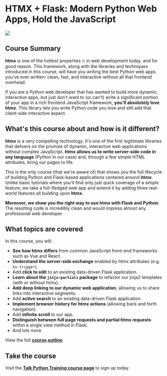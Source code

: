 # HTMX + Flask: Modern Python Web Apps, Hold the JavaScript

[![](https://training.talkpython.fm/static/course_images/htmx-course2x.jpg)](https://training.talkpython.fm/courses/htmx-flask-modern-python-web-apps-hold-the-javascript)

## Course Summary

**htmx** is one of the hottest properties 🔥 in web development today, and for good reason. This framework, along with the libraries and techniques introduced in this course, will have you writing the best Python web apps you've ever written: clean, fast, and interactive without all that frontend overhead.

If you are a Python web developer that has wanted to build more dynamic, interactive apps, but just don't want to (or can't) write a significant portion of your app in a rich frontend JavaScript framework, **you'll absolutely love htmx**. This library lets you write Python code you love and still add that client-side interactive aspect.


## What's this course about and how is it different?

**htmx** is a very compelling technology. It's one of the first legitimate libraries that delivers on the promise of dynamic, interactive web applications without complex JavaScript. **htmx allows us to write server-side code in any language** (Python in our case) and, through a few simple HTML attributes, bring our pages to life.

This is the only course (that we're aware of) that shows you the full lifecycle of building Python and Flask-based applications centered around **htmx**. Unlike basic tutorials where you'll find only just quick coverage of a simple feature, we take a full-fledged web app and extend it by adding three real-world features all building upon **htmx**.

**Moreover, we show you the right way to use htmx with Flask and Python**. The resulting code is incredibly clean and would impress almost any professional web developer.


## What topics are covered

In this course, you will:

- **See how htmx differs** from common JavaScript front-end frameworks such as Vue and React.
- **Understand the server-side exchange** enabled by htmx attributes (e.g. `hx-trigger`).
- Add **click to edit** to an existing data-driven Flask application.
- **Learn about the `jinja-partials` package** to refactor our jinja2 templates (with or without htmx).
- **Add deep linking to our dynamic web application**, allowing us to share links into interactive segments.
- Add **active search** to an existing data-driven Flask application.
- **Implement browser history for htmx actions** (allowing back and forth navigation).
- Add **infinite scroll** to our app.
- **Distinguish between full page requests and partial htmx requests** within a single view method in Flask.
- And lots more

View the full [**course outline**](https://training.talkpython.fm/courses/htmx-flask-modern-python-web-apps-hold-the-javascript#course_outline).

## Take the course

Visit the [**Talk Python Training course page**](https://training.talkpython.fm/courses/htmx-flask-modern-python-web-apps-hold-the-javascript) to sign up today.
